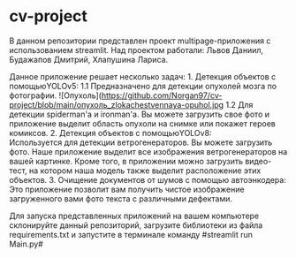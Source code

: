 # cv-project 

В данном репозитории представлен проект multipage-приложения с использованием streamlit. 
Над проектом работали: Львов Даниил, Будажапов Дмитрий, Хлапушина Лариса.

Данное приложение решает несколько задач:
         1. Детекция объектов с помощьюYOLOv5:
            1.1 Предназначено для детекции опухолей мозга по фотографии.
            ![Опухоль](https://github.com/Norgan97/cv-project/blob/main/опухоль_zlokachestvennaya-opuhol.jpg
            1.2 Для детекции spiderman'а и ironman'а.
            Вы можете загрузить свое фото и приложение выделит область опухоли на снимке или покажет героев комиксов. 
         2. Детекция объектов с помощьюYOLOv8:  
            Используется для детекции ветрогенераторов.
            Вы можете загрузить фото. Наше приложение выделит все изображения ветрогенераторов на вашей картинке. Кроме того, в приложении можно загрузить видео-тест, на котором наша модель также               выделит расположение этих объектов.
         3. Очищение документов от шумов с помощью автоэнкодера:
            Это приложение позволит вам получить чистое изображение загруженного вами фото текста с различными дефектами.

Для запуска представленных приложений на вашем компьютере склонируйте данный репозиторий, загрузите библиотеки из файла requirements.txt и запустите в терминале команду #streamlit run Main.py#
